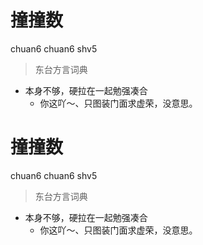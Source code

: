 # 撞撞数
chuan6 chuan6 shv5
> 东台方言词典
- 本身不够，硬拉在一起勉强凑合
  - 你这吖～、只图装门面求虚荣，没意思。

# 撞撞数
chuan6 chuan6 shv5
> 东台方言词典
- 本身不够，硬拉在一起勉强凑合
  - 你这吖～、只图装门面求虚荣，没意思。
